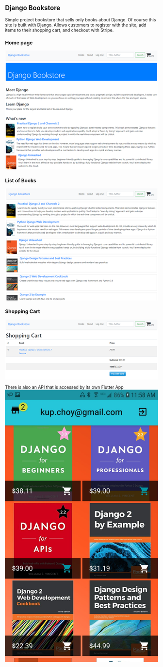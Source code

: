 ## Django Bookstore

Simple project bookstore that sells only books about Django.  Of course this site is built 
with Django.  Allows customers to register with the site, add items to their shopping cart, 
and checkout with Stripe.

### Home page
![](static/images/DJ_home_page.PNG "home page")

### List of Books
![](static/images/DJ_book_list.PNG "book list")

### Shopping Cart
![](static/images/DJ_shopping_cart.PNG "shopping cart")

There is also an API that is accessed by its own Flutter App
![](static/images/flutter_bookstore.jpg "flutter app")
